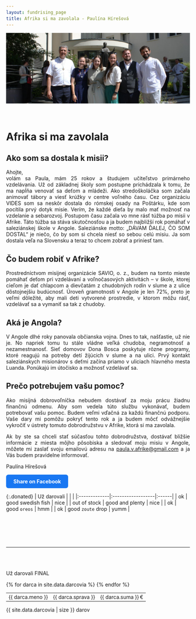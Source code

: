 ```yaml
---
layout: fundrising_page
title: Afrika si ma zavolala - Paulína Hírešová
---
```


![cover photo](assets/img/darujme-pauli-velky-obr.jpeg)

<br />

<div style="text-align: justify">

# Afrika si ma zavolala

## Ako som sa dostala k misii?

Ahojte,  
volám sa Paula, mám 25 rokov a študujem učiteľstvo primárneho vzdelávania. Už od základnej školy som postupne prichádzala k tomu, že ma napĺňa venovať sa deťom a mládeži. Ako stredoškoláčka som začala animovať tábory a viesť krúžky v centre voľného času. Cez organizáciu VIDES som sa neskôr dostala do rómskej osady na Poštárku, kde som pocítila prvý dotyk misie. Verím, že každé dieťa by malo mať možnosť na vzdelanie a sebarozvoj. Postupom času začala vo mne rásť túžba po misii v Afrike. Táto túžba sa stáva skutočnosťou a ja budem najbližší rok pomáhať v saleziánskej škole v Angole. Saleziánske motto: „DÁVAM ĎALEJ, ČO SOM DOSTAL“ je niečo, čo by som si chcela niesť so sebou celú misiu. Ja som dostala veľa na Slovensku a teraz to chcem zobrať a priniesť tam.

## Čo budem robiť v Afrike?

Prostredníctvom misijnej organizácie SAVIO, o. z., budem na tomto mieste pomáhať deťom pri vzdelávaní a voľnočasových aktivitách – v škole, ktorej cieľom je dať chlapcom a dievčatám z chudobných rodín v slume a z ulice dôstojnejšiu budúcnosť. Úroveň gramotnosti v Angole je len 72%, preto je veľmi dôležité, aby mali deti vytvorené prostredie, v ktorom môžu rásť, vzdelávať sa a vymaniť sa tak z chudoby.

## Aká je Angola?

V Angole dlhé roky panovala občianska vojna. Dnes to tak, našťastie, už nie je. No napriek tomu tu stále vládne veľká chudoba, negramotnosť a nezamestnanosť. Sieť domovov Dona Bosca poskytuje rôzne programy, ktoré reagujú na potreby detí žijúcich v slume a na ulici. Prvý kontakt saleziánskych misionárov s deťmi začína priamo v uliciach hlavného mesta Luanda. Ponúkajú im útočisko a možnosť vzdelávať sa.

## Prečo potrebujem vašu pomoc?

Ako misijná dobrovoľníčka nebudem dostávať za moju prácu žiadnu finančnú odmenu. Aby som vedela túto službu vykonávať, budem potrebovať vašu pomoc. Budem veľmi vďačná za každú finančnú podporu. Vaše dary mi pomôžu pokryť tento rok a ja budem môcť odvážnejšie vykročiť v ústrety tomuto dobrodružstvu v Afrike, ktorá si ma zavolala.

Ak by ste sa chceli stať súčasťou tohto dobrodružstva, dostávať bližšie informácie z miesta môjho pôsobiska a sledovať moju misiu v Angole, môžete mi zaslať svoju emailovú adresu na paula.v.afrike@gmail.com a ja Vás budem pravidelne informovať.

Paulína Hírešová

</div>

<a href="https://www.facebook.com/sharer/sharer.php?u=https://jan-revay.github.io/PaulaVAfrike-Jekyll-minimal/" 
 target="_blank" 
 rel="noopener noreferrer"
 style="display:inline-block; padding:10px 20px; background:#1877f2; color:white; border-radius:6px; text-decoration:none; font-weight:bold;">
 Share on Facebook
</a>

{:.donated}
| Už darovali  |                   |       |
|:-------------|:------------------|:------|
| ok           | good swedish fish | nice  |
| out of stock | good and plenty   | nice  |
| ok           | good `oreos`      | hmm   |
| ok           | good `zoute` drop | yumm  |


<br />
<br />
<br />
<br />


---------------------------------------

<br />
<br />

<div class="donated">
<p class="donated__header">Už darovali FINAL</p>
<table class="donated__table">
      <tbody>
  {% for darca in site.data.darcovia %}
    <tr class="donated__row">
      <td class="donated__col">{{ darca.meno }}   </td>
      <td class="donated__col">{{ darca.sprava }} </td>
      <td class="donated__col">{{ darca.suma }} € </td>
    </tr>
  {% endfor %}
  </tbody></table>

  <div class="donated__controls">
        <span class="donated__control-previous donated__control-icon donated__control-icon--disabled">
        <i class="icon-arrow-back"></i>
        </span>
        <div class="donated__control-text">
          {{ site.data.darcovia | size }} darov
        </div>
        <a href="#" class="donated__control-next donated__control-icon " data-page="2">
        <i class="icon-arrow-forward"></i>
        </a>
  </div>
</div>
